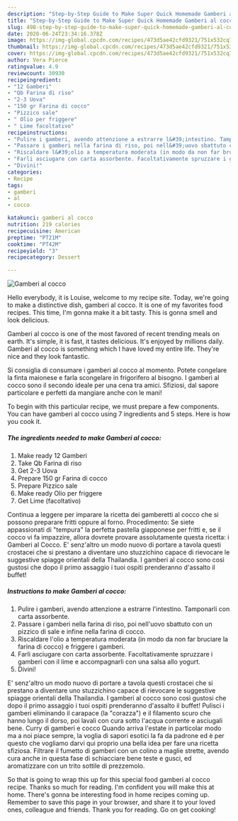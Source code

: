 ```yaml
---
description: "Step-by-Step Guide to Make Super Quick Homemade Gamberi al cocco"
title: "Step-by-Step Guide to Make Super Quick Homemade Gamberi al cocco"
slug: 498-step-by-step-guide-to-make-super-quick-homemade-gamberi-al-cocco
date: 2020-06-24T23:34:16.378Z
image: https://img-global.cpcdn.com/recipes/473d5ae42cfd9321/751x532cq70/gamberi-al-cocco-recipe-main-photo.jpg
thumbnail: https://img-global.cpcdn.com/recipes/473d5ae42cfd9321/751x532cq70/gamberi-al-cocco-recipe-main-photo.jpg
cover: https://img-global.cpcdn.com/recipes/473d5ae42cfd9321/751x532cq70/gamberi-al-cocco-recipe-main-photo.jpg
author: Vera Pierce
ratingvalue: 4.9
reviewcount: 30930
recipeingredient:
- "12 Gamberi"
- "Qb Farina di riso"
- "2-3 Uova"
- "150 gr Farina di cocco"
- "Pizzico sale"
- " Olio per friggere"
- " Lime facoltativo"
recipeinstructions:
- "Pulire i gamberi, avendo attenzione a estrarre l&#39;intestino. Tamponarli con carta assorbente."
- "Passare i gamberi nella farina di riso, poi nell&#39;uovo sbattuto con un pizzico di sale e infine nella farina di cocco."
- "Riscaldare l&#39;olio a temperatura moderata (in modo da non far bruciare la farina di cocco) e friggere i gamberi."
- "Farli asciugare con carta assorbente. Facoltativamente spruzzare i gamberi con il lime e accompagnarli con una salsa allo yogurt."
- "Divini!"
categories:
- Recipe
tags:
- gamberi
- al
- cocco

katakunci: gamberi al cocco 
nutrition: 219 calories
recipecuisine: American
preptime: "PT21M"
cooktime: "PT42M"
recipeyield: "3"
recipecategory: Dessert

---
```



![Gamberi al cocco](https://img-global.cpcdn.com/recipes/473d5ae42cfd9321/751x532cq70/gamberi-al-cocco-recipe-main-photo.jpg)

Hello everybody, it is Louise, welcome to my recipe site. Today, we're going to make a distinctive dish, gamberi al cocco. It is one of my favorites food recipes. This time, I'm gonna make it a bit tasty. This is gonna smell and look delicious.

Gamberi al cocco is one of the most favored of recent trending meals on earth. It's simple, it is fast, it tastes delicious. It's enjoyed by millions daily. Gamberi al cocco is something which I have loved my entire life. They're nice and they look fantastic.

Si consiglia di consumare i gamberi al cocco al momento. Potete congelare la finta maionese e farla scongelare in frigorifero al bisogno. I gamberi al cocco sono il secondo ideale per una cena tra amici. Sfiziosi, dal sapore particolare e perfetti da mangiare anche con le mani!


To begin with this particular recipe, we must prepare a few components. You can have gamberi al cocco using 7 ingredients and 5 steps. Here is how you cook it.

<!--inarticleads1-->

##### The ingredients needed to make Gamberi al cocco:

1. Make ready 12 Gamberi
1. Take Qb Farina di riso
1. Get 2-3 Uova
1. Prepare 150 gr Farina di cocco
1. Prepare Pizzico sale
1. Make ready  Olio per friggere
1. Get  Lime (facoltativo)


Continua a leggere per imparare la ricetta dei gamberetti al cocco che si possono preparare fritti oppure al forno. Procedimento: Se siete appassionati di &#34;tempura&#34; la perfetta pastella giapponese per fritti e, se il cocco vi fa impazzire, allora dovrete provare assolutamente questa ricetta: i Gamberi al Cocco. E&#39; senz&#39;altro un modo nuovo di portare a tavola questi crostacei che si prestano a diventare uno stuzzichino capace di rievocare le suggestive spiagge orientali della Thailandia. I gamberi al cocco sono così gustosi che dopo il primo assaggio i tuoi ospiti prenderanno d&#39;assalto il buffet! 

<!--inarticleads2-->

##### Instructions to make Gamberi al cocco:

1. Pulire i gamberi, avendo attenzione a estrarre l&#39;intestino. Tamponarli con carta assorbente.
1. Passare i gamberi nella farina di riso, poi nell&#39;uovo sbattuto con un pizzico di sale e infine nella farina di cocco.
1. Riscaldare l&#39;olio a temperatura moderata (in modo da non far bruciare la farina di cocco) e friggere i gamberi.
1. Farli asciugare con carta assorbente. Facoltativamente spruzzare i gamberi con il lime e accompagnarli con una salsa allo yogurt.
1. Divini!


E&#39; senz&#39;altro un modo nuovo di portare a tavola questi crostacei che si prestano a diventare uno stuzzichino capace di rievocare le suggestive spiagge orientali della Thailandia. I gamberi al cocco sono così gustosi che dopo il primo assaggio i tuoi ospiti prenderanno d&#39;assalto il buffet! Pulisci i gamberi eliminando il carapace (la &#34;corazza&#34;) e il filamento scuro che hanno lungo il dorso, poi lavali con cura sotto l&#39;acqua corrente e asciugali bene. Curry di gamberi e cocco Quando arriva l&#39;estate in particolar modo ma a noi piace sempre, la voglia di sapori esotici la fa da padrone ed è per questo che vogliamo darvi qui proprio una bella idea per fare una ricetta sfiziosa. Filtrare il fumetto di gamberi con un colino a maglie strette, avendo cura anche in questa fase di schiacciare bene teste e gusci, ed aromatizzare con un trito sottile di prezzemolo. 

So that is going to wrap this up for this special food gamberi al cocco recipe. Thanks so much for reading. I'm confident you will make this at home. There's gonna be interesting food in home recipes coming up. Remember to save this page in your browser, and share it to your loved ones, colleague and friends. Thank you for reading. Go on get cooking!
